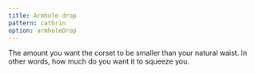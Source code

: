 ```yaml
---
title: Armhole drop
pattern: cathrin
option: armholeDrop
---
```


The amount you want the corset to be smaller than your natural waist. In other words, how much do you want it to squeeze you.
